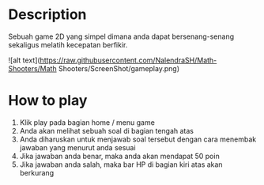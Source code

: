 # Description
Sebuah game 2D yang simpel dimana anda dapat bersenang-senang sekaligus melatih kecepatan berfikir.

![alt text](https://raw.githubusercontent.com/NalendraSH/Math-Shooters/Math Shooters/ScreenShot/gameplay.png)

# How to play
1. Klik play pada bagian home / menu game
2. Anda akan melihat sebuah soal di bagian tengah atas
3. Anda diharuskan untuk menjawab soal tersebut dengan cara menembak jawaban yang menurut anda sesuai
4. Jika jawaban anda benar, maka anda akan mendapat 50 poin
5. Jika jawaban anda salah, maka bar HP di bagian kiri atas akan berkurang
